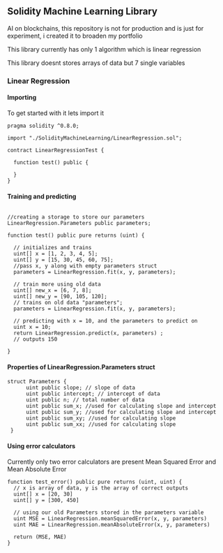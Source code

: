 ## Solidity Machine Learning Library

AI on blockchains, this repository is not for production and is just for experiment, i created it to broaden my portfolio

This library currently has only 1 algorithm which is linear regression

This library doesnt stores arrays of data but 7 single variables

### Linear Regression

#### Importing 
To get started with it lets import it

```solidity
pragma solidity ^0.8.0;

import "./SolidityMachineLearning/LinearRegression.sol";

contract LinearRegressionTest {
  
  function test() public {

  }
}
```

#### Training and predicting

```solidity

//creating a storage to store our parameters 
LinearRegression.Parameters public parameters;

function test() public pure returns (uint) {

  // initializes and trains
  uint[] x = [1, 2, 3, 4, 5];
  uint[] y = [15, 30, 45, 60, 75];
  //pass x, y along with empty parameters struct
  parameters = LinearRegression.fit(x, y, parameters);

  // train more using old data
  uint[] new_x = [6, 7, 8];
  uint[] new_y = [90, 105, 120];
  // trains on old data "parameters";
  parameters = LinearRegression.fit(x, y, parameters);

  // predicting with x = 10, and the parameters to predict on
  uint x = 10;
  return LinearRegression.predict(x, parameters) ;
  // outputs 150

}
```


#### Properties of LinearRegression.Parameters struct

```solidity
struct Parameters {
      uint public slope; // slope of data
      uint public intercept; // intercept of data
      uint public n; // total number of data
      uint public sum_x; //used for calculating slope and intercept
      uint public sum_y; //used for calculating slope and intercept
      uint public sum_xy; //used for calculating slope
      uint public sum_xx; //used for calculating slope
 }
```

#### Using error calculators

Currently only two error calculators are present Mean Squared Error and Mean Absolute Error

```solidity
function test_error() public pure returns (uint, uint) {
  // x is array of data, y is the array of correct outputs
  uint[] x = [20, 30]
  uint[] y = [300, 450]

  // using our old Parameters stored in the parameters variable
  uint MSE = LinearRegression.meanSquaredError(x, y, parameters) 
  uint MAE = LinearRegression.meanAbsoluteError(x, y, parameters)
  
  return (MSE, MAE) 
}
```

